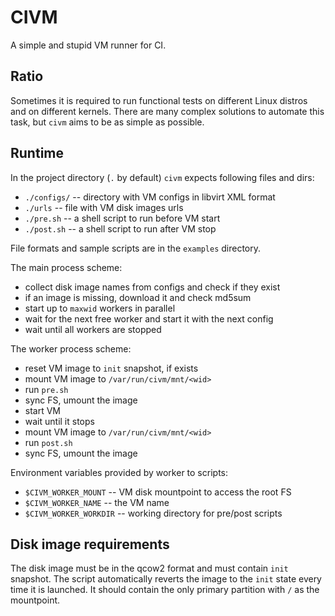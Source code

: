 CIVM
====

A simple and stupid VM runner for CI.

Ratio
-----

Sometimes it is required to run functional tests on different
Linux distros and on different kernels. There are many complex
solutions to automate this task, but `civm` aims to be as
simple as possible.

Runtime
-------

In the project directory (`.` by default) `civm` expects following
files and dirs:

* `./configs/` -- directory with VM configs in libvirt XML format
* `./urls` -- file with VM disk images urls
* `./pre.sh` -- a shell script to run before VM start
* `./post.sh` -- a shell script to run after VM stop

File formats and sample scripts are in the `examples` directory.

The main process scheme:

* collect disk image names from configs and check if they exist
* if an image is missing, download it and check md5sum
* start up to `maxwid` workers in parallel
* wait for the next free worker and start it with the next config
* wait until all workers are stopped

The worker process scheme:

* reset VM image to `init` snapshot, if exists
* mount VM image to `/var/run/civm/mnt/<wid>`
* run `pre.sh`
* sync FS, umount the image
* start VM
* wait until it stops
* mount VM image to `/var/run/civm/mnt/<wid>`
* run `post.sh`
* sync FS, umount the image

Environment variables provided by worker to scripts:

* `$CIVM_WORKER_MOUNT` -- VM disk mountpoint to access the root FS
* `$CIVM_WORKER_NAME` -- the VM name
* `$CIVM_WORKER_WORKDIR` -- working directory for pre/post scripts

Disk image requirements
-----------------------

The disk image must be in the qcow2 format and must
contain `init` snapshot. The script automatically
reverts the image to the `init` state every time it
is launched. It should contain the only primary partition
with `/` as the mountpoint.
